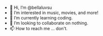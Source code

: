 - 👋 Hi, I’m @bellaluvsu
- 👀 I’m interested in music, movies, and more!
- 🌱 I’m currently learning coding.
- 💞️ I’m looking to collaborate on nothing.
- 📫 How to reach me ... don't. 

<!---
bellaluvsu/bellaluvsu is a ✨ special ✨ repository because its `README.md` (this file) appears on your GitHub profile.
You can click the Preview link to take a look at your changes.
--->
